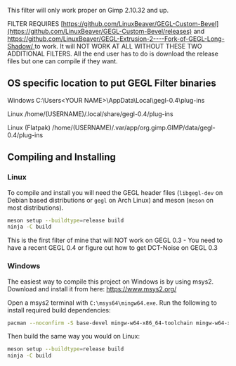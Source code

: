 This filter will only work proper on  Gimp 2.10.32 and up. 

FILTER REQUIRES  [https://github.com/LinuxBeaver/GEGL-Custom-Bevel](https://github.com/LinuxBeaver/GEGL-Custom-Bevel/releases)
and
[https://github.com/LinuxBeaver/GEGL-Extrusion-2----Fork-of-GEGL-Long-Shadow/ ](https://github.com/LinuxBeaver/GEGL-Extrusion-2----Fork-of-GEGL-Long-Shadow) to work. 
It will NOT WORK AT ALL WITHOUT THESE TWO ADDITIONAL FILTERS. All the end user has to do is download the release files but one can compile if they want.


## OS specific location to put GEGL Filter binaries 

Windows
 C:\\Users\<YOUR NAME>\AppData\Local\gegl-0.4\plug-ins
 
 Linux 
 /home/(USERNAME)/.local/share/gegl-0.4/plug-ins
 
 Linux (Flatpak)
 /home/(USERNAME)/.var/app/org.gimp.GIMP/data/gegl-0.4/plug-ins


## Compiling and Installing

### Linux

To compile and install you will need the GEGL header files (`libgegl-dev` on
Debian based distributions or `gegl` on Arch Linux) and meson (`meson` on
most distributions).

```bash
meson setup --buildtype=release build
ninja -C build

```
This is the first filter of mine that will NOT work on GEGL 0.3 - You need to have a recent GEGL 0.4 or figure out how to get DCT-Noise on GEGL 0.3




### Windows

The easiest way to compile this project on Windows is by using msys2.  Download
and install it from here: https://www.msys2.org/

Open a msys2 terminal with `C:\msys64\mingw64.exe`.  Run the following to
install required build dependencies:

```bash
pacman --noconfirm -S base-devel mingw-w64-x86_64-toolchain mingw-w64-x86_64-meson mingw-w64-x86_64-gegl
```

Then build the same way you would on Linux:

```bash
meson setup --buildtype=release build
ninja -C build
```



